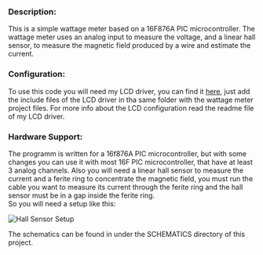 <html>
<head>
<meta http-equiv="Content-Type" content="text/html; charset=UTF-8">
</head>

<body>

<h3>Description:</h3>
<p>
This is a simple wattage meter based on a 16F876A PIC microcontroller. The wattage meter uses an analog input to measure the voltage, and a linear hall sensor,
to measure the magnetic field produced by a wire and estimate the current. 
</p>


<h3>Configuration:</h3>
<p>
To use this code you will need my LCD driver, you can find it <a href="https://github.com/magkopian/pic-lcd-driver" title="LCD driver">here</a>, just add the include
files of the LCD driver in tha same folder with the wattage meter project files. For more info about the LCD configuration read the readme file of my LCD driver.
</p>
<p>

</p>

<h3>Hardware Support:</h3>
<p>
The programm is written for a 16f876A PIC microcontroller, but with some changes you can use it with most 16F PIC microcontroller, that have at least 3 analog channels.
Also you will need a linear hall sensor to measure the current and a ferite ring to concentrate the magnetic field, you must run the cable you want to measure its current
through the ferite ring and the hall sensor must be in a gap inside the ferite ring.<br>So you will need a setup like this:
</p>

<img src="http://archives.sensorsmag.com/articles/0799/26/fig8.GIF" title="Hall Sensor Setup" alt="Hall Sensor Setup">

<p>
The schematics can be found in under the SCHEMATICS directory of this project.
</p>
</body>
</html>